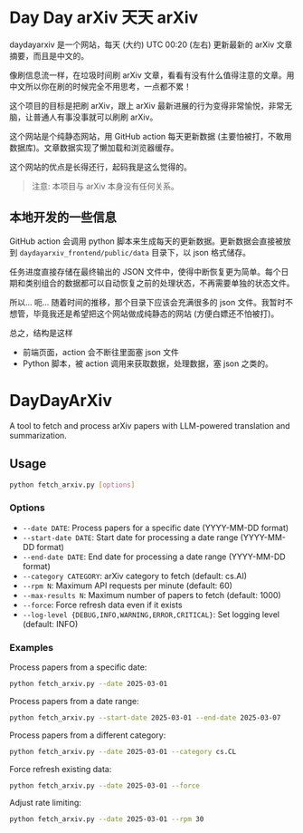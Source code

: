 # Day Day arXiv 天天 arXiv

daydayarxiv 是一个网站，每天 (大约) UTC 00:20 (左右) 更新最新的 arXiv 文章摘要，而且是中文的。

像刷信息流一样，在垃圾时间刷 arXiv 文章，看看有没有什么值得注意的文章。用中文所以你在刷的时候完全不用思考，一点都不累！

这个项目的目标是把刷 arXiv，跟上 arXiv 最新进展的行为变得非常愉悦，非常无脑，让普通人有事没事就可以刷刷 arXiv。

这个网站是个纯静态网站，用 GitHub action 每天更新数据 (主要怕被打，不敢用数据库)。文章数据实现了懒加载和浏览器缓存。

这个网站的优点是长得还行，起码我是这么觉得的。

> 注意: 本项目与 arXiv 本身没有任何关系。

## 本地开发的一些信息

GitHub action 会调用 python 脚本来生成每天的更新数据。更新数据会直接被放到 `daydayarxiv_frontend/public/data` 目录下，以 json 格式储存。

任务进度直接存储在最终输出的 JSON 文件中，使得中断恢复更为简单。每个日期和类别组合的数据都可以自动恢复之前的处理状态，不再需要单独的状态文件。

所以... 呃... 随着时间的推移，那个目录下应该会充满很多的 json 文件。我暂时不想管，毕竟我还是希望把这个网站做成纯静态的网站 (方便白嫖还不怕被打)。

总之，结构是这样
- 前端页面，action 会不断往里面塞 json 文件
- Python 脚本，被 action 调用来获取数据，处理数据，塞 json 之类的。

# DayDayArXiv

A tool to fetch and process arXiv papers with LLM-powered translation and summarization.

## Usage

```bash
python fetch_arxiv.py [options]
```

### Options

- `--date DATE`: Process papers for a specific date (YYYY-MM-DD format)
- `--start-date DATE`: Start date for processing a date range (YYYY-MM-DD format)
- `--end-date DATE`: End date for processing a date range (YYYY-MM-DD format)
- `--category CATEGORY`: arXiv category to fetch (default: cs.AI)
- `--rpm N`: Maximum API requests per minute (default: 60)
- `--max-results N`: Maximum number of papers to fetch (default: 1000)
- `--force`: Force refresh data even if it exists
- `--log-level {DEBUG,INFO,WARNING,ERROR,CRITICAL}`: Set logging level (default: INFO)

### Examples

Process papers from a specific date:
```bash
python fetch_arxiv.py --date 2025-03-01
```

Process papers from a date range:
```bash
python fetch_arxiv.py --start-date 2025-03-01 --end-date 2025-03-07
```

Process papers from a different category:
```bash
python fetch_arxiv.py --date 2025-03-01 --category cs.CL
```

Force refresh existing data:
```bash
python fetch_arxiv.py --date 2025-03-01 --force
```

Adjust rate limiting:
```bash
python fetch_arxiv.py --date 2025-03-01 --rpm 30
```


